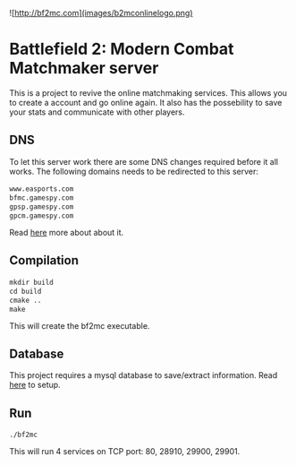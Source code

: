 ![http://bf2mc.com](images/b2mconlinelogo.png)

# Battlefield 2: Modern Combat Matchmaker server

This is a project to revive the online matchmaking services. This allows you to create a account and go online again. 
It also has the possebility to save your stats and communicate with other players.

## DNS

To let this server work there are some DNS changes required before it all works.
The following domains needs to be redirected to this server:

	www.easports.com
	bfmc.gamespy.com
	gpsp.gamespy.com
	gpcm.gamespy.com
	
Read [here](dns/Readme.md) more about about it.


## Compilation

```
mkdir build
cd build
cmake ..
make
```

This will create the bf2mc executable.

## Database

This project requires a mysql database to save/extract information. Read [here](database/Readme.md) to setup. 

## Run

```
./bf2mc
```

This will run 4 services on TCP port: 80, 28910, 29900, 29901.
